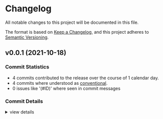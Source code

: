 # Changelog

All notable changes to this project will be documented in this file.

The format is based on [Keep a Changelog](https://keepachangelog.com/en/1.0.0/),
and this project adheres to [Semantic Versioning](https://semver.org/spec/v2.0.0.html).

## v0.0.1 (2021-10-18)

### Commit Statistics

<csr-read-only-do-not-edit/>

 - 4 commits contributed to the release over the course of 1 calendar day.
 - 4 commits where understood as [conventional](https://www.conventionalcommits.org).
 - 0 issues like '(#ID)' where seen in commit messages

### Commit Details

<csr-read-only-do-not-edit/>

<details><summary>view details</summary>

 * **Uncategorized**
    - versioning ([`3061f5c`](https://github.com/git//yxonic/rcommunity.git/commit/3061f5c991aac8e0417b82cf8c6d3f1e4f9c3b68))
    - reaction create api ([`923b6d1`](https://github.com/git//yxonic/rcommunity.git/commit/923b6d184b7c2af9093d7ddc1a7272d5801b1d72))
    - add basic blanket impls ([`f562ae6`](https://github.com/git//yxonic/rcommunity.git/commit/f562ae69bcbeda7f7f44d8d009e8f0584454f110))
    - split into three repos ([`4040689`](https://github.com/git//yxonic/rcommunity.git/commit/40406892577bb76c7254619176bea6688dcb9ff1))
</details>

